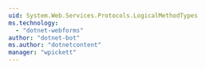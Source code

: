 ```yaml
---
uid: System.Web.Services.Protocols.LogicalMethodTypes
ms.technology: 
  - "dotnet-webforms"
author: "dotnet-bot"
ms.author: "dotnetcontent"
manager: "wpickett"
---
```

